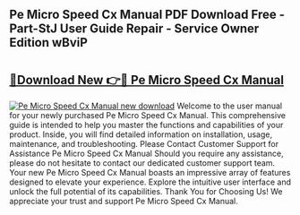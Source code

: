 ## Pe Micro Speed Cx Manual PDF Download Free - Part-StJ User Guide Repair - Service Owner Edition wBviP

# <h2><a href="http://bc15126.oget.top/?id=Pe+Micro+Speed+Cx+Manual">🔗Download New 👉🔴 Pe Micro Speed Cx Manual</a></h2>

[![Pe Micro Speed Cx Manual new download](https://i.imgur.com/5g1atiW.png)](http://bc15126.oget.top/?id=Pe+Micro+Speed+Cx+Manual)
Welcome to the user manual for your newly purchased Pe Micro Speed Cx Manual. This comprehensive guide is intended to help you master the functions and capabilities of your product. Inside, you will find detailed information on installation, usage, maintenance, and troubleshooting. Please Contact Customer Support for Assistance Pe Micro Speed Cx Manual Should you require any assistance, please do not hesitate to contact our dedicated customer support team. Your new Pe Micro Speed Cx Manual boasts an impressive array of features designed to elevate your experience. Explore the intuitive user interface and unlock the full potential of its capabilities. Thank You for Choosing Us! We appreciate your trust and support Pe Micro Speed Cx Manual.
